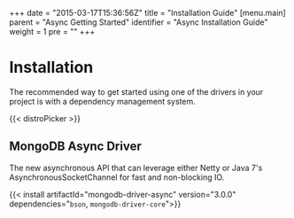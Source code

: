 +++
date = "2015-03-17T15:36:56Z"
title = "Installation Guide"
[menu.main]
  parent = "Async Getting Started"
  identifier = "Async Installation Guide"
  weight = 1
  pre = "<i class='fa'></i>"
+++

# Installation

The recommended way to get started using one of the drivers in your project is with a dependency management system.

{{< distroPicker >}}

## MongoDB Async Driver
The new asynchronous API that can leverage either Netty or Java 7's AsynchronousSocketChannel for fast and non-blocking IO.

{{< install artifactId="mongodb-driver-async" version="3.0.0" dependencies="`bson`, `mongodb-driver-core`">}}
